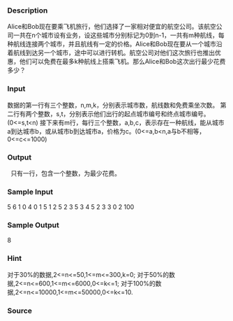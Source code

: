 
### Description
Alice和Bob现在要乘飞机旅行，他们选择了一家相对便宜的航空公司。该航空公司一共在n个城市设有业务，设这些城市分别标记为0到n-1，一共有m种航线，每种航线连接两个城市，并且航线有一定的价格。Alice和Bob现在要从一个城市沿着航线到达另一个城市，途中可以进行转机。航空公司对他们这次旅行也推出优惠，他们可以免费在最多k种航线上搭乘飞机。那么Alice和Bob这次出行最少花费多少？
### Input
数据的第一行有三个整数，n,m,k，分别表示城市数，航线数和免费乘坐次数。
第二行有两个整数，s,t，分别表示他们出行的起点城市编号和终点城市编号。(0<=s,t<n)
接下来有m行，每行三个整数，a,b,c，表示存在一种航线，能从城市a到达城市b，或从城市b到达城市a，价格为c。(0<=a,b<n,a与b不相等，0<=c<=1000)
 
### Output
 
只有一行，包含一个整数，为最少花费。
### Sample Input
5 6 1
0 4
0 1 5
1 2 5
2 3 5
3 4 5
2 3 3
0 2 100

### Sample Output
8
### Hint
对于30%的数据,2<=n<=50,1<=m<=300,k=0;
对于50%的数据,2<=n<=600,1<=m<=6000,0<=k<=1;
对于100%的数据,2<=n<=10000,1<=m<=50000,0<=k<=10.

### Source
